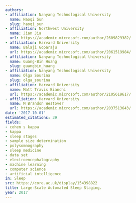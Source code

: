 ```yaml
---
authors:
- affiliation: Nanyang Technological University
  name: Haoqi Sun
  slug: haoqi_sun
- affiliation: Northwest University
  name: Jian Jia
  url: https://academic.microsoft.com/author/2609829382/
- affiliation: Harvard University
  name: Balaji Goparaju
  url: https://academic.microsoft.com/author/2061519984/
- affiliation: Nanyang Technological University
  name: Guang-Bin Huang
  slug: guangbin_huang
- affiliation: Nanyang Technological University
  name: Olga Sourina
  slug: olga_sourina
- affiliation: Harvard University
  name: Matt Travis Bianchi
  url: https://academic.microsoft.com/author/2105619617/
- affiliation: Harvard University
  name: M Brandon Westover
  url: https://academic.microsoft.com/author/2037513643/
date: '2017-10-01'
estimated_citations: 39
fields:
- cohen s kappa
- kappa
- sleep stages
- sample size determination
- polysomnography
- sleep medicine
- data set
- electroencephalography
- machine learning
- computer science
- artificial intelligence
in: Sleep
src: https://core.ac.uk/display/154398822
title: Large-Scale Automated Sleep Staging.
year: 2017
---
```

